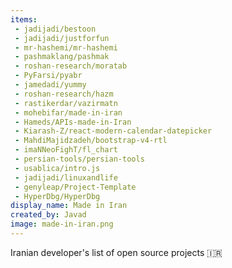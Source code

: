 ```yaml
---
items:
 - jadijadi/bestoon
 - jadijadi/justforfun
 - mr-hashemi/mr-hashemi
 - pashmaklang/pashmak
 - roshan-research/moratab
 - PyFarsi/pyabr
 - jamedadi/yummy
 - roshan-research/hazm
 - rastikerdar/vazirmatn
 - mohebifar/made-in-iran
 - Hameds/APIs-made-in-Iran
 - Kiarash-Z/react-modern-calendar-datepicker
 - MahdiMajidzadeh/bootstrap-v4-rtl
 - imaNNeoFighT/fl_chart
 - persian-tools/persian-tools
 - usablica/intro.js
 - jadijadi/linuxandlife
 - genyleap/Project-Template
 - HyperDbg/HyperDbg
display_name: Made in Iran
created_by: Javad
image: made-in-iran.png
---
```


Iranian developer's list of open source projects :iran:
